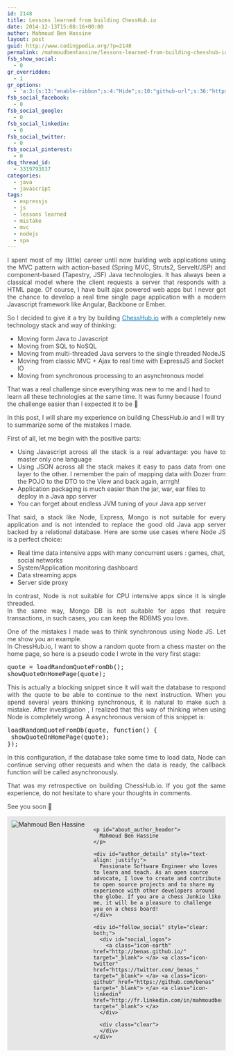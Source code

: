 ```yaml
---
id: 2148
title: Lessons learned from building ChessHub.io
date: 2014-12-13T15:08:16+00:00
author: Mahmoud Ben Hassine
layout: post
guid: http://www.codingpedia.org/?p=2148
permalink: /mahmoudbenhassine/lessons-learned-from-building-chesshub-io/
fsb_show_social:
  - 0
gr_overridden:
  - 1
gr_options:
  - 'a:3:{s:13:"enable-ribbon";s:4:"Hide";s:10:"github-url";s:36:"https://github.com/benas/chesshub.io";s:11:"ribbon-type";i:10;}'
fsb_social_facebook:
  - 0
fsb_social_google:
  - 0
fsb_social_linkedin:
  - 0
fsb_social_twitter:
  - 0
fsb_social_pinterest:
  - 0
dsq_thread_id:
  - 3319793837
categories:
  - java
  - javascript
tags:
  - expressjs
  - js
  - lessons learned
  - mistake
  - mvc
  - nodejs
  - spa
---
```

<p style="color: #404040; text-align: justify;">
  I spent most of my (little) career until now building web applications using the MVC pattern with action-based (Spring MVC, Struts2, Servelt/JSP) and component-based (Tapestry, JSF) Java technologies. It has always been a classical model where the client requests a server that responds with a HTML page. Of course, I have built ajax powered web apps but I never got the chance to develop a real time single page application with a modern Javascript framework like Angular, Backbone or Ember.
</p>

<p style="color: #404040; text-align: justify;">
  So I decided to give it a try by building <a style="font-weight: inherit; font-style: inherit; color: #117bb8;" href="https://github.com/benas/chesshub.io" target="_blank">ChessHub.io</a> with a completely new technology stack and way of thinking:
</p>

<ul style="color: #404040;">
  <li style="font-weight: inherit; font-style: inherit;">
    Moving form Java to Javascript
  </li>
  <li style="font-weight: inherit; font-style: inherit;">
    Moving from SQL to NoSQL
  </li>
  <li style="font-weight: inherit; font-style: inherit;">
    Moving from multi-threaded Java servers to the single threaded NodeJS
  </li>
  <li style="font-weight: inherit; font-style: inherit;">
    Moving from classic MVC + Ajax to real time with ExpressJS and Socket IO
  </li>
  <li style="font-weight: inherit; font-style: inherit;">
    Moving from synchronous processing to an asynchronous model
  </li>
</ul>

<!--more-->

<p style="color: #404040;">
  That was a real challenge since everything was new to me and I had to learn all these technologies at the same time. It was funny because I found the challenge easier than I expected it to be <span class="wp-smiley wp-emoji wp-emoji-smile" style="font-weight: inherit; font-style: inherit;" title=":-)">🙂</span>
</p>

<p style="color: #404040;">
  In this post, I will share my experience on building ChessHub.io and I will try to summarize some of the mistakes I made.
</p>

<p style="color: #404040;">
  First of all, let me begin with the positive parts:
</p>

<ul style="color: #404040;">
  <li style="font-weight: inherit; font-style: inherit; text-align: justify;">
    Using Javascript across all the stack is a real advantage: you have to master only one language
  </li>
  <li style="font-weight: inherit; font-style: inherit; text-align: justify;">
    Using JSON across all the stack makes it easy to pass data from one layer to the other. I remember the pain of mapping data with Dozer from the POJO to the DTO to the View and back again, arrrgh!
  </li>
  <li style="font-weight: inherit; font-style: inherit;">
    Application packaging is much easier than the jar, war, ear files to deploy in a Java app server
  </li>
  <li style="font-weight: inherit; font-style: inherit;">
    You can forget about endless JVM tuning of your Java app server
  </li>
</ul>

<p style="color: #404040; text-align: justify;">
  That said, a stack like Node, Express, Mongo is not suitable for every application and is not intended to replace the good old Java app server backed by a relational database. Here are some use cases where Node JS is a perfect choice:
</p>

<ul style="color: #404040;">
  <li style="font-weight: inherit; font-style: inherit;">
    Real time data intensive apps with many concurrent users : games, chat, social networks
  </li>
  <li style="font-weight: inherit; font-style: inherit;">
    System/Application monitoring dashboard
  </li>
  <li style="font-weight: inherit; font-style: inherit;">
    Data streaming apps
  </li>
  <li style="font-weight: inherit; font-style: inherit;">
    Server side proxy
  </li>
</ul>

<p style="color: #404040; text-align: justify;">
  In contrast, Node is not suitable for CPU intensive apps since it is single threaded.<br /> In the same way, Mongo DB is not suitable for apps that require transactions, in such cases, you can keep the RDBMS you love.
</p>

<p style="color: #404040; text-align: justify;">
  One of the mistakes I made was to think synchronous using Node JS. Let me show you an example.<br /> In ChessHub.io, I want to show a random quote from a chess master on the home page, so here is a pseudo code I wrote in the very first stage:
</p>

<pre class="lang:js decode:true ">quote = loadRandomQuoteFromDb();
showQuoteOnHomePage(quote);</pre>

<p style="text-align: justify;">
  <span style="color: #404040;">This is actually a blocking snippet since it will wait the database to respond with the quote to be able to continue to the next instruction. When you spend several years thinking synchronous, it is natural to make such a mistake. After investigation , I realized that this way of thinking when using Node is completely wrong. A asynchronous version of this snippet is:</span>
</p>

<pre class="lang:js decode:true ">loadRandomQuoteFromDb(quote, function() {
 showQuoteOnHomePage(quote);
});</pre>

<p style="color: #404040; text-align: justify;">
  In this configuration, if the database take some time to load data, Node can continue serving other requests and when the data is ready, the callback function will be called asynchronously.
</p>

<p style="color: #404040; text-align: justify;">
  That was my retrospective on building ChessHub.io. If you got the same experience, do not hesitate to share your thoughts in comments.
</p>

<p style="color: #404040;">
  See you soon <span class="wp-smiley wp-emoji wp-emoji-smile" style="font-weight: inherit; font-style: inherit;" title=":-)">🙂</span>
</p>

<p style="color: #404040;">
  <div id="about_author" style="background-color: #e6e6e6; padding: 10px;">
    <img id="author_portrait" style="float: left; margin-right: 20px;" src="https://pbs.twimg.com/profile_images/682858329220190208/YhIK6TIE_400x400.jpg" alt="Mahmoud Ben Hassine" /> 
    
    <p id="about_author_header">
      Mahmoud Ben Hassine
    </p>
    
    <div id="author_details" style="text-align: justify;">
      Passionate Software Engineer who loves to learn and teach. As an open source advocate, I love to create and contribute to open source projects and to share my experience with other developers around the globe. If you are a chess Junkie like me, it will be a pleasure to challenge you on a chess board!
    </div>
    
    <div id="follow_social" style="clear: both;">
      <div id="social_logos">
        <a class="icon-earth" href="http://benas.github.io/" target="_blank"> </a> <a class="icon-twitter" href="https://twitter.com/_benas_" target="_blank"> </a> <a class="icon-github" href="https://github.com/benas" target="_blank"> </a> <a class="icon-linkedin" href="http://fr.linkedin.com/in/mahmoudbenhassine/" target="_blank"> </a>
      </div>
      
      <div class="clear">
      </div>
    </div>
  </div>
</p>

&nbsp;
